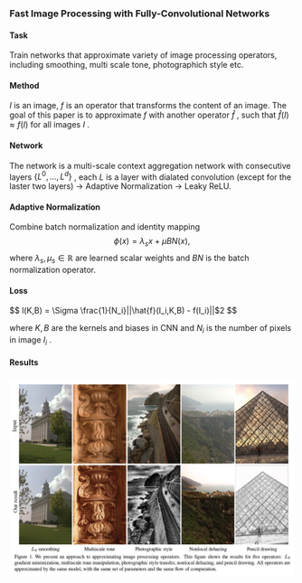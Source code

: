### Fast Image Processing with Fully-Convolutional Networks

#### Task

Train networks that approximate variety of image processing operators, including smoothing, multi scale tone, photographich style etc.

#### Method

$I$ is an image, $f$ is an operator that transforms the content of an image. The goal of this paper is to approximate $f$ with another operator $\hat{f}$ , such that $\hat{f}(I) \approx f(I)$ for all images $I$ .

#### Network

The network is a multi-scale context aggregation network with consecutive layers $\left\{L^0, …, L^d\right\}$ , each $L$ is a layer with dialated convolution (except for the laster two layers) $\rightarrow$ Adaptive Normalization $\rightarrow$ Leaky ReLU.

#### Adaptive Normalization

Combine batch normalization and identity mapping
$$
\phi(x) = \lambda_sx+\mu BN(x),
$$
where $\lambda_s,\mu_s \in \mathbb{R}$ are learned scalar weights and $BN$ is the batch normalization operator.

#### Loss

$$
l(K,B) = \Sigma \frac{1}{N_i}||\hat{f}(I_i,K,B) - f(I_i)||$2
$$

where $K,B$ are the kernels and biases in CNN and $N_i$ is the number of pixels in image $I_i$ .

#### Results

![framework](IntelICCV17/framework.png)